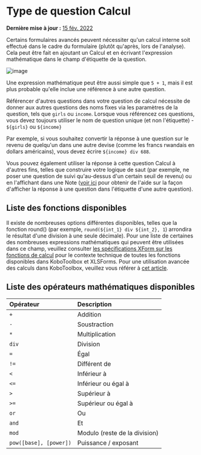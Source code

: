 # Type de question Calcul

**Dernière mise à jour :**
<a href="https://github.com/kobotoolbox/docs/blob/511ea4cb3c698a4b45e7c2b4efd1af4e356e811f/source/calculate_questions.md" class="reference">15
fév. 2022</a>

Certains formulaires avancés peuvent nécessiter qu'un calcul interne soit effectué dans le cadre du
formulaire (plutôt qu'après, lors de l'analyse). Cela peut être fait en
ajoutant un Calcul et en écrivant l'expression mathématique dans le champ
d'étiquette de la question.

![image](/images/calculate_questions/calculation.gif)

Une expression mathématique peut être aussi simple que `5 + 1`, mais il est
plus probable qu'elle inclue une référence à une autre question.

Référencer d'autres questions dans votre question de calcul nécessite de donner aux autres
questions des noms fixes via les paramètres de la question, tels que `girls` ou
`income`. Lorsque vous référencez ces questions, vous devez toujours utiliser le
nom de question unique (et non l'étiquette) - `${girls}` ou `${income}`

Par exemple, si vous souhaitez convertir la réponse à une question sur le
revenu de quelqu'un dans une autre devise (comme les francs rwandais en dollars américains), vous devez
écrire `${income} div 688`.

Vous pouvez également utiliser la réponse à cette question Calcul à d'autres fins, telles que
construire votre logique de saut (par exemple, ne poser une question de suivi qu'au-dessus d'un
certain seuil de revenu) ou en l'affichant dans une Note
([voir ici](responses_inside_question.md) pour obtenir de l'aide sur la façon d'afficher la
réponse à une question dans l'étiquette d'une autre question).

## Liste des fonctions disponibles

Il existe de nombreuses options différentes disponibles, telles que la fonction round()
(par exemple, `round(${int_1} div ${int_2}, 1`) arrondira le résultat d'une division à une
seule décimale). Pour une liste de certaines des nombreuses expressions mathématiques qui
peuvent être utilisées dans ce champ, veuillez consulter
[les spécifications XForm sur les fonctions de calcul](https://docs.getodk.org/form-operators-functions/)
pour le contexte technique de toutes les fonctions disponibles dans KoboToolbox et
XLSForms. Pour une utilisation avancée des calculs dans KoboToolbox, veuillez vous référer à
[cet article](advanced_calculate.md).

## Liste des opérateurs mathématiques disponibles

| Opérateur              | Description                        |
| :--------------------- | :--------------------------------- |
| `+`                    | Addition                           |
| `-`                    | Soustraction                       |
| `*`                    | Multiplication                     |
| `div`                  | Division                           |
| `=`                    | Égal                               |
| `!=`                   | Différent de                       |
| `<`                    | Inférieur à                        |
| `<=`                   | Inférieur ou égal à                |
| `>`                    | Supérieur à                        |
| `>=`                   | Supérieur ou égal à                |
| `or`                   | Ou                                 |
| `and`                  | Et                                 |
| `mod`                  | Modulo (reste de la division)      |
| `pow([base], [power])` | Puissance / exposant               |